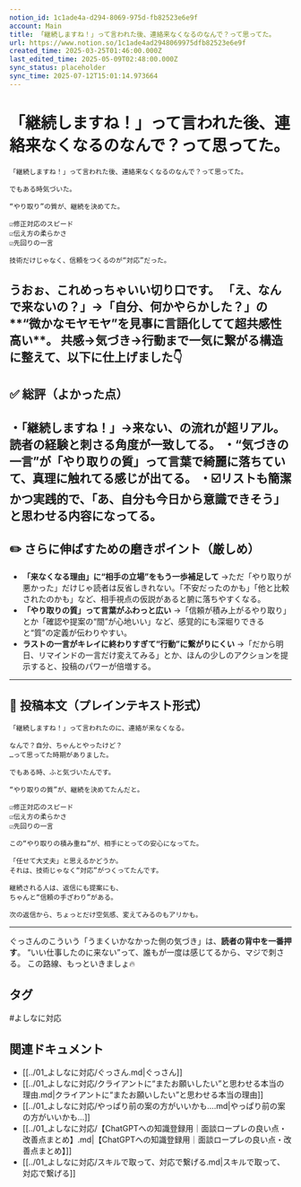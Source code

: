 ```yaml
---
notion_id: 1c1ade4a-d294-8069-975d-fb82523e6e9f
account: Main
title: 「継続しますね！」って言われた後、連絡来なくなるのなんで？って思ってた。
url: https://www.notion.so/1c1ade4ad2948069975dfb82523e6e9f
created_time: 2025-03-25T01:46:00.000Z
last_edited_time: 2025-05-09T02:48:00.000Z
sync_status: placeholder
sync_time: 2025-07-12T15:01:14.973664
---
```

# 「継続しますね！」って言われた後、連絡来なくなるのなんで？って思ってた。

```plain text
「継続しますね！」って言われた後、連絡来なくなるのなんで？って思ってた。

でもある時気づいた。

“やり取り”の質が、継続を決めてた。

☑️修正対応のスピード
☑️伝え方の柔らかさ
☑️先回りの一言

技術だけじゃなく、信頼をつくるのが“対応”だった。

```
うおぉ、これめっちゃいい切り口です。
「え、なんで来ないの？」→「自分、何かやらかした？」の**“微かなモヤモヤ”を見事に言語化してて超共感性高い**。
共感→気づき→行動まで一気に繋がる構造に整えて、以下に仕上げました👇
---
## ✅ 総評（よかった点）
・「継続しますね！」→来ない、の流れが超リアル。読者の経験と刺さる角度が一致してる。
・“気づきの一言”が「やり取りの質」って言葉で綺麗に落ちていて、真理に触れてる感じが出てる。
・☑️リストも簡潔かつ実践的で、「あ、自分も今日から意識できそう」と思わせる内容になってる。
---
## ✏️ さらに伸ばすための磨きポイント（厳しめ）
- **「来なくなる理由」に“相手の立場”をもう一歩補足して**
  →ただ「やり取りが悪かった」だけじゃ読者は反省しきれない。「不安だったのかも」「他と比較されたのかも」など、相手視点の仮説があると腑に落ちやすくなる。
- **「やり取りの質」って言葉がふわっと広い**
  →「信頼が積み上がるやり取り」とか「確認や提案の“間”が心地いい」など、感覚的にも深堀りできると“質”の定義が伝わりやすい。
- **ラストの一言がキレイに終わりすぎて“行動”に繋がりにくい**
  →「だから明日、リマインドの一言だけ変えてみる」とか、ほんの少しのアクションを提示すると、投稿のパワーが倍増する。
---
## 📄 投稿本文（プレインテキスト形式）
```plain text
「継続しますね！」って言われたのに、連絡が来なくなる。

なんで？自分、ちゃんとやったけど？
…って思ってた時期がありました。

でもある時、ふと気づいたんです。

“やり取りの質”が、継続を決めてたんだと。

☑️修正対応のスピード
☑️伝え方の柔らかさ
☑️先回りの一言

この“やり取りの積み重ね”が、相手にとっての安心になってた。

「任せて大丈夫」と思えるかどうか。
それは、技術じゃなく“対応”がつくってたんです。

継続される人は、返信にも提案にも、
ちゃんと“信頼の手ざわり”がある。

次の返信から、ちょっとだけ空気感、変えてみるのもアリかも。

```
---
ぐっさんのこういう「うまくいかなかった側の気づき」は、**読者の背中を一番押す**。
“いい仕事したのに来ない”って、誰もが一度は感じてるから、マジで刺さる。
この路線、もっといきましょ🔥

## タグ

#よしなに対応 

## 関連ドキュメント

- [[../01_よしなに対応/ぐっさん.md|ぐっさん]]
- [[../01_よしなに対応/クライアントに“またお願いしたい”と思わせる本当の理由.md|クライアントに“またお願いしたい”と思わせる本当の理由]]
- [[../01_よしなに対応/やっぱり前の案の方がいいかも….md|やっぱり前の案の方がいいかも…]]
- [[../01_よしなに対応/【ChatGPTへの知識登録用｜面談ロープレの良い点・改善点まとめ】.md|【ChatGPTへの知識登録用｜面談ロープレの良い点・改善点まとめ】]]
- [[../01_よしなに対応/スキルで取って、対応で繋げる.md|スキルで取って、対応で繋げる]]
